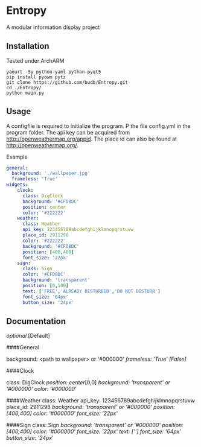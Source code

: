 # Entropy

A modular information display project

Installation
------------
Tested under ArchARM

```
yaourt -Sy python-yaml python-pyqt5
pip install pyowm pytz
git clone https://github.com/budb/Entropy.git
cd ./Entropy/
python main.py
```

Usage
-----
A configfile is required to initialize the program. P the file config.yml in the program folder.
The api key can be acquired from http://openweathermap.org/appid. The place id can also be found at http://openweathermap.org/.

Example
```YAML  
general:
  background: './wallpaper.jpg'
  frameless: 'True'
widgets:
    clock:
      class: DigClock
      background: '#CFD8DC'
      position: center
      color: '#222222'
    weather:
      class: Weather
      api_key: 123456789abcdefghijklmnopqrstuvw
      place_id: 2911298
      color: '#222222'
      background: '#CFD8DC'
      position: [400,400]
      font_size: '22px'
    sign:
      class: Sign
      color: '#CFD8DC'
      background: 'transparent'
      position: [0,100]
      text: ['FREE','ALREADY DISTURBED','DO NOT DISTURB']
      font_size: '64px'
      button_size: '24px'
```    

Documentation
-------------

_optional_
[Default]

####General

background: \<path to wallpaper> or '#000000'
_frameless: 'True' [False]_

####Clock

class: DigClock 
_position: center_[0,0]
_background: 'transparent' or '#000000'_
_color: '#000000'_

####Weather
class: Weather
api_key: 123456789abcdefghijklmnopqrstuvw
place_id: 2911298
_background: 'transparent' or '#000000'_
_position: [400,400]_
_color: '#000000'_
_font_size: '22px'_

####Sign
class: Sign
_background: 'transparent' or '#000000'_
_position: [400,400]_
_color: '#000000'_
_font_size: '22px'_
_text: ['']_
_font_size: '64px'_
_button_size: '24px_'